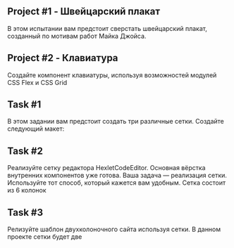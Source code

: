 ## Project #1 - Швейцарский плакат
В этом испытании вам предстоит сверстать швейцарский плакат, созданный по мотивам работ Майка Джойса.

## Project #2 - Клавиатура
Создайте компонент клавиатуры, используя возможностей модулей CSS Flex и CSS Grid

## Task #1
В этом задании вам предстоит создать три различные сетки. Создайте следующий макет:

## Task #2
Реализуйте сетку редактора HexletCodeEditor. Основная вёрстка внутренних компонентов уже готова. Ваша задача — реализация сетки. Используйте тот способ, который кажется вам удобным. Сетка состоит из 6 колонок

## Task #3
Релизуйте шаблон двухколоночного сайта используя сетки. В данном проекте сетки будет две
